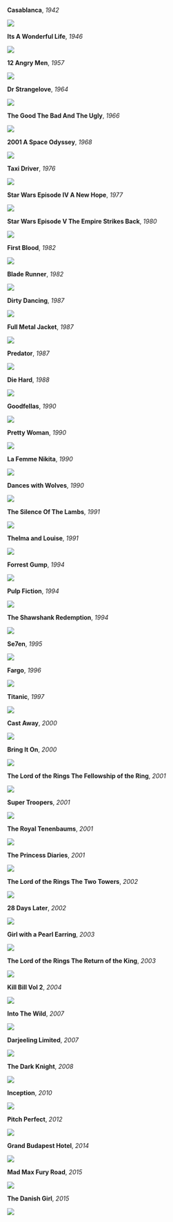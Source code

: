 **Casablanca**, _1942_

![](../figures/Casablanca.1942.BDRip.x264-DJ.mkv.png)

**Its A Wonderful Life**, _1946_

![](../figures/Its.A.Wonderful.Life.Colorized.Version.1946.BluRay.720p.H264.mp4.png)

**12 Angry Men**, _1957_

![](../figures/12.Angry.Men.1957.DVDRip.x264-DJ.mkv.png)

**Dr Strangelove**, _1964_

![](../figures/Dr.Strangelove.1964.BDRip.x264-DJ.mkv.png)

**The Good The Bad And The Ugly**, _1966_

![](../figures/The.Good.The.Bad.And.The.Ugly.1966.EXTENDED.BluRay.720p.H264.mp4.png)

**2001 A Space Odyssey**, _1968_

![](../figures/2001.A.Space.Odyssey.1968.DVDRip.x264-DJ.mkv.png)

**Taxi Driver**, _1976_

![](../figures/Taxi.Driver.1976.REMASTERED.BluRay.720p.H264.mp4.png)

**Star Wars Episode IV A New Hope**, _1977_

![](../figures/Star.Wars.Episode.IV.A.New.Hope.1977.BluRay.720p.H264.mp4.png)

**Star Wars Episode V The Empire Strikes Back**, _1980_

![](../figures/Star.Wars.Episode.V.The.Empire.Strikes.Back.1980.BluRay.720p.H264.mp4.png)

**First Blood**, _1982_

![](../figures/First.Blood.1982.DVDRip.x264-DJ.mkv.png)

**Blade Runner**, _1982_

![](../figures/Blade.Runner.1982.The.Final.Cut.720p.iNTERNAL.BluRay.x264-MOOVEE.mkv.png)

**Dirty Dancing**, _1987_

![](../figures/Dirty.Dancing.1987.BDRip.x264-DJ.mkv.png)

**Full Metal Jacket**, _1987_

![](../figures/Full.Metal.Jacket.1987.BDRip.x264-DJ.mkv.png)

**Predator**, _1987_

![](../figures/Predator.1987.DVDRip.x264-DJ.mkv.png)

**Die Hard**, _1988_

![](../figures/Die.Hard.1988.720p.BRRip.x264-x0r.mkv.png)

**Goodfellas**, _1990_

![](../figures/Goodfellas%201990%20720p%20BRRip%20AC3%20x264-MacGuffin.mkv.png)

**Pretty Woman**, _1990_

![](../figures/Pretty.Woman.1990.Bluray.720p.H264.mp4.png)

**La Femme Nikita**, _1990_

![](../figures/La.Femme.Nikita.1990.BluRay.720p.H264.Dual.Audio.mp4.png)

**Dances with Wolves**, _1990_

![](../figures/Dances.with.Wolves.DC.1990.720p.BluRay.x264.YIFY.mp4.png)

**The Silence Of The Lambs**, _1991_

![](../figures/The.Silence.Of.The.Lambs.1991.BluRay.720p.H264.mp4.png)

**Thelma and Louise**, _1991_

![](../figures/Thelma.and.Louise.1991.BluRay.720p.H264.mp4.png)

**Forrest Gump**, _1994_

![](../figures/Forrest.Gump.1994.BluRay.720p.H264.mp4.png)

**Pulp Fiction**, _1994_

![](../figures/Pulp.Fiction.1994.BluRay.720p.H264.mp4.png)

**The Shawshank Redemption**, _1994_

![](../figures/The.Shawshank.Redemption.1994.BluRay.720p.H264.mp4.png)

**Se7en**, _1995_

![](../figures/Se7en.1995.REMASTERED.BluRay.720p.H264.mp4.png)

**Fargo**, _1996_

![](../figures/Fargo.1996.REMASTERED.BluRay.720p.H264.mp4.png)

**Titanic**, _1997_

![](../figures/Titanic.1997.BluRay.720p.H264.mp4.png)

**Cast Away**, _2000_

![](../figures/Cast.Away.2000.BDRip.x264-DJ.mkv.png)

**Bring It On**, _2000_

![](../figures/Bring.It.On.2000.HDTV.720p.H264.mp4.png)

**The Lord of the Rings The Fellowship of the Ring**, _2001_

![](../figures/The.Lord.of.the.Rings.The.Fellowship.of.the.Ring.2001.BDRip.x264-DJ.mkv.png)

**Super Troopers**, _2001_

![](../figures/Super_Troopers.avi.png)

**The Royal Tenenbaums**, _2001_

![](../figures/The.Royal.Tenenbaums.2001.HDTV.720p.H264.mp4.png)

**The Princess Diaries**, _2001_

![](../figures/The.Princess.Diaries.2001.BluRay.720p.H264.mp4.png)

**The Lord of the Rings The Two Towers**, _2002_

![](../figures/The.Lord.of.the.Rings.The.Two.Towers.2002.BDRip.x264-DJ.mkv.png)

**28 Days Later**, _2002_

![](../figures/28.Days.Later.2002.BDRip.x264-DJ.mkv.png)

**Girl with a Pearl Earring**, _2003_

![](../figures/Girl.with.a.Pearl.Earring.2003.BluRay.720p.H264.mp4.png)

**The Lord of the Rings The Return of the King**, _2003_

![](../figures/The.Lord.of.the.Rings.The.Return.of.the.King.2003.BDRip.x264-DJ.mkv.png)

**Kill Bill Vol 2**, _2004_

![](../figures/Kill.Bill.Vol.2.2004.iNTERNAL.720p.BluRay.x264-LiBRARiANS.mkv.png)

**Into The Wild**, _2007_

![](../figures/Into.The.Wild.2007.BluRay.720p.H264.mp4.png)

**Darjeeling Limited**, _2007_

![](../figures/Darjeeling%20Limited.mkv.png)

**The Dark Knight**, _2008_

![](../figures/The.Dark.Knight.2008.IMAX.BluRay.720p.H264.mp4.png)

**Inception**, _2010_

![](../figures/Inception.2010.DVDRip.x264-DJ.mkv.png)

**Pitch Perfect**, _2012_

![](../figures/Pitch.Perfect.2012.BluRay.720p.H264.mp4.png)

**Grand Budapest Hotel**, _2014_

![](../figures/Grand%20Budapest%20Hotel.mkv.png)

**Mad Max Fury Road**, _2015_

![](../figures/Mad.Max.Fury.Road.2015.BluRay.720p.H264.mp4.png)

**The Danish Girl**, _2015_

![](../figures/The.Danish.Girl.2015.HDRip.XviD.AC3-EVO.avi.png)
